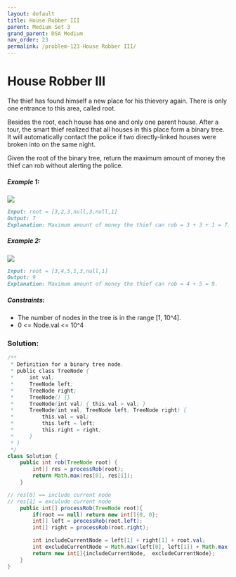 ```yaml
---
layout: default
title: House Robber III
parent: Medium Set 3
grand_parent: DSA Medium
nav_order: 23
permalink: /problem-123-House Robber III/
---
```

# House Robber III
The thief has found himself a new place for his thievery again. There is only one entrance to this area, called root.

Besides the root, each house has one and only one parent house. After a tour, the smart thief realized that all houses in this place form a binary tree. It will automatically contact the police if two directly-linked houses were broken into on the same night.

Given the root of the binary tree, return the maximum amount of money the thief can rob without alerting the police.

##### Example 1:
![](../../assets/images/ds/rob1-tree.jpeg)
```markdown
Input: root = [3,2,3,null,3,null,1]
Output: 7
Explanation: Maximum amount of money the thief can rob = 3 + 3 + 1 = 7.
```
##### Example 2:
![](../../assets/images/ds/rob2-tree.jpeg)
```markdown
Input: root = [3,4,5,1,3,null,1]
Output: 9
Explanation: Maximum amount of money the thief can rob = 4 + 5 = 9.
```
##### Constraints:
* The number of nodes in the tree is in the range [1, 10^4].
* 0 <= Node.val <= 10^4

### Solution:
```java
/**
 * Definition for a binary tree node.
 * public class TreeNode {
 *     int val;
 *     TreeNode left;
 *     TreeNode right;
 *     TreeNode() {}
 *     TreeNode(int val) { this.val = val; }
 *     TreeNode(int val, TreeNode left, TreeNode right) {
 *         this.val = val;
 *         this.left = left;
 *         this.right = right;
 *     }
 * }
 */
class Solution {
    public int rob(TreeNode root) {
        int[] res = processRob(root);
        return Math.max(res[0], res[1]);
    }

// res[0] == include current node 
// res[1] = exculude current node
    public int[] processRob(TreeNode root){
        if(root == null) return new int[]{0, 0};        
        int[] left = processRob(root.left);
        int[] right = processRob(root.right);

        int includeCurrentNode = left[1] + right[1] + root.val;
        int excludeCurrentNode = Math.max(left[0], left[1]) + Math.max(right[0] , right[1]);
        return new int[]{includeCurrentNode,  excludeCurrentNode};
    }
}
```